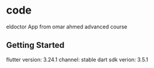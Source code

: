 # code

eldoctor App from omar ahmed advanced course

## Getting Started

flutter version: 3.24.1
channel: stable
dart sdk verion: 3.5.1


